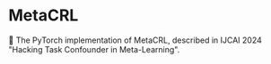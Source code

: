 # MetaCRL
🌈 The PyTorch implementation of MetaCRL, described in IJCAI 2024 "Hacking Task Confounder in Meta-Learning".
